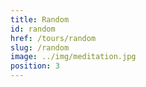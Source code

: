 ```yaml
---
title: Random
id: random
href: /tours/random
slug: /random
image: ../img/meditation.jpg
position: 3
---
```


